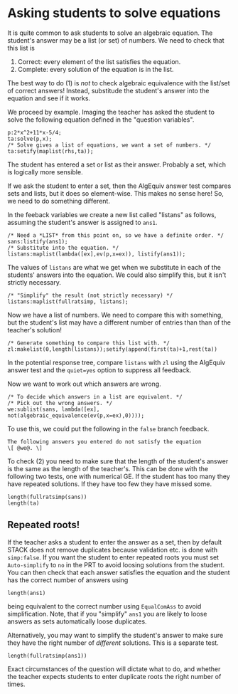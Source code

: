# Asking students to solve equations

It is quite common to ask students to solve an algebraic equation.  The student's answer may be a list (or set) of numbers.  We need to check that this list is

1. Correct: every element of the list satisfies the equation.
2. Complete: every solution of the equation is in the list.

The best way to do (1) is *not* to check algebraic equivalence with the list/set of correct answers!  Instead, substitude the student's answer into the equation and see if it works.

We proceed by example.  Imaging the teacher has asked the student to solve the following equation defined in the "question variables".


    p:2*x^2+11*x-5/4;
    ta:solve(p,x);
    /* Solve gives a list of equations, we want a set of numbers. */
    ta:setify(maplist(rhs,ta));

The student has entered a set or list as their answer.  Probably a set, which is logically more sensible.

If we ask the student to enter a set, then the AlgEquiv answer test compares sets and lists, but it does so element-wise.  This makes no sense here!  So, we need to do something different.

In the feeback variables we create a new list called "listans" as follows, assuming the student's answer is assigned to `ans1`.

    /* Need a *LIST* from this point on, so we have a definite order. */
    sans:listify(ans1);
    /* Substitute into the equation. */
    listans:maplist(lambda([ex],ev(p,x=ex)), listify(ans1));

The values of `listans` are what we get when we substitute in each of the students' answers into the equation.   We could also simplify this, but it isn't strictly necessary.

    /* "Simplify" the result (not strictly necessary) */
    listans:maplist(fullratsimp, listans);

Now we have a list of numbers.  We need to compare this with something, but the student's list may have a different number of entries than than of the teacher's solution!

    /* Generate something to compare this list with. */
    zl:makelist(0,length(listans));setify(append(first(ta)+1,rest(ta))

In the potential response tree, compare `listans` with `zl` using the AlgEquiv answer test and the `quiet=yes` option to suppress all feedback.

Now we want to work out which answers are wrong.

    /* To decide which answers in a list are equivalent. */
    /* Pick out the wrong answers. */
    we:sublist(sans, lambda([ex], not(algebraic_equivalence(ev(p,x=ex),0))));

To use this, we could put the following in the `false` branch feedback.

    The following answers you entered do not satisfy the equation 
    \[ @we@. \]

To check (2) you need to make sure that the length of the student's answer is the same as the length of the teacher's.  This can be done with the following two tests, one with numerical GE.  If the student has too many they have repeated solutions.  If they have too few they have missed some.   

    length(fullratsimp(sans))
    length(ta)

## Repeated roots!

If the teacher asks a student to enter the answer as a set, then by default STACK does not remove duplicates because validation etc. is done with `simp:false`.  If you want the student to enter repeated roots you must set `Auto-simplify` to `no` in the PRT to avoid loosing solutions from the student.  You can then check that each answer satisfies the equation and the student has the correct number of answers using

    length(ans1)

being equivalent to the correct number using `EqualComAss` to avoid simplification.  Note, that if you "simplify" `ans1` you are likely to loose answers as sets automatically loose duplicates. 

Alternatively, you may want to simplify the student's answer to make sure they have the right number of *different* solutions.  This is a separate test.

    length(fullratsimp(ans1)) 

Exact circumstances of the question will dictate what to do, and whether the teacher expects students to enter duplicate roots the right number of times.


    
